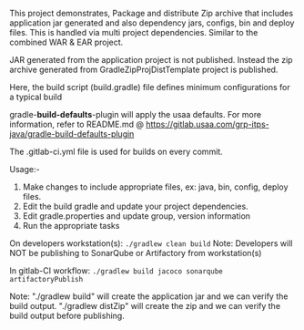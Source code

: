 This project demonstrates, Package and distribute Zip archive that includes application jar generated and also dependency jars, configs, bin and deploy files.
This is handled via multi project dependencies. Similar to the combined WAR & EAR project.

JAR generated from the application project is not published.
Instead the zip archive generated from GradleZipProjDistTemplate project is published.

Here, the build script (build.gradle) file defines minimum configurations for a typical build

gradle-**build-defaults**-plugin will apply the usaa defaults. For more information, refer to README.md @ https://gitlab.usaa.com/grp-itps-java/gradle-build-defaults-plugin


The .gitlab-ci.yml file is used for builds on every commit.

Usage:-
1. Make changes to include appropriate files, ex: java, bin, config, deploy files.
2. Edit the build gradle and update your project dependencies.
3. Edit gradle.properties and update group, version information
4. Run the appropriate tasks

On developers workstation(s):
`./gradlew clean build`
  Note: Developers will NOT be publishing to SonarQube or Artifactory from workstation(s)

In gitlab-CI workflow:
`./gradlew build jacoco sonarqube artifactoryPublish`

Note: "./gradlew build" will create the application jar and we can verify the build output.
"./gradlew distZip" will create the zip and we can verify the build output before publishing.